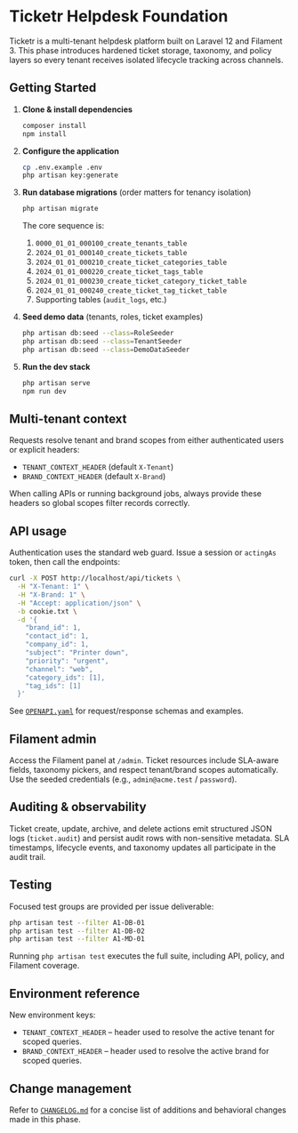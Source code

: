 # Ticketr Helpdesk Foundation

Ticketr is a multi-tenant helpdesk platform built on Laravel 12 and Filament 3. This phase introduces hardened ticket storage, taxonomy, and policy layers so every tenant receives isolated lifecycle tracking across channels.

## Getting Started

1. **Clone & install dependencies**
   ```bash
   composer install
   npm install
   ```
2. **Configure the application**
   ```bash
   cp .env.example .env
   php artisan key:generate
   ```
3. **Run database migrations** (order matters for tenancy isolation)
   ```bash
   php artisan migrate
   ```
   The core sequence is:
   1. `0000_01_01_000100_create_tenants_table`
   2. `2024_01_01_000140_create_tickets_table`
   3. `2024_01_01_000210_create_ticket_categories_table`
   4. `2024_01_01_000220_create_ticket_tags_table`
   5. `2024_01_01_000230_create_ticket_category_ticket_table`
   6. `2024_01_01_000240_create_ticket_tag_ticket_table`
   7. Supporting tables (`audit_logs`, etc.)

4. **Seed demo data** (tenants, roles, ticket examples)
   ```bash
   php artisan db:seed --class=RoleSeeder
   php artisan db:seed --class=TenantSeeder
   php artisan db:seed --class=DemoDataSeeder
   ```

5. **Run the dev stack**
   ```bash
   php artisan serve
   npm run dev
   ```

## Multi-tenant context

Requests resolve tenant and brand scopes from either authenticated users or explicit headers:

- `TENANT_CONTEXT_HEADER` (default `X-Tenant`)
- `BRAND_CONTEXT_HEADER` (default `X-Brand`)

When calling APIs or running background jobs, always provide these headers so global scopes filter records correctly.

## API usage

Authentication uses the standard web guard. Issue a session or `actingAs` token, then call the endpoints:

```bash
curl -X POST http://localhost/api/tickets \
  -H "X-Tenant: 1" \
  -H "X-Brand: 1" \
  -H "Accept: application/json" \
  -b cookie.txt \
  -d '{
    "brand_id": 1,
    "contact_id": 1,
    "company_id": 1,
    "subject": "Printer down",
    "priority": "urgent",
    "channel": "web",
    "category_ids": [1],
    "tag_ids": [1]
  }'
```

See [`OPENAPI.yaml`](OPENAPI.yaml) for request/response schemas and examples.

## Filament admin

Access the Filament panel at `/admin`. Ticket resources include SLA-aware fields, taxonomy pickers, and respect tenant/brand scopes automatically. Use the seeded credentials (e.g., `admin@acme.test` / `password`).

## Auditing & observability

Ticket create, update, archive, and delete actions emit structured JSON logs (`ticket.audit`) and persist audit rows with non-sensitive metadata. SLA timestamps, lifecycle events, and taxonomy updates all participate in the audit trail.

## Testing

Focused test groups are provided per issue deliverable:

```bash
php artisan test --filter A1-DB-01
php artisan test --filter A1-DB-02
php artisan test --filter A1-MD-01
```

Running `php artisan test` executes the full suite, including API, policy, and Filament coverage.

## Environment reference

New environment keys:

- `TENANT_CONTEXT_HEADER` – header used to resolve the active tenant for scoped queries.
- `BRAND_CONTEXT_HEADER` – header used to resolve the active brand for scoped queries.

## Change management

Refer to [`CHANGELOG.md`](CHANGELOG.md) for a concise list of additions and behavioral changes made in this phase.
